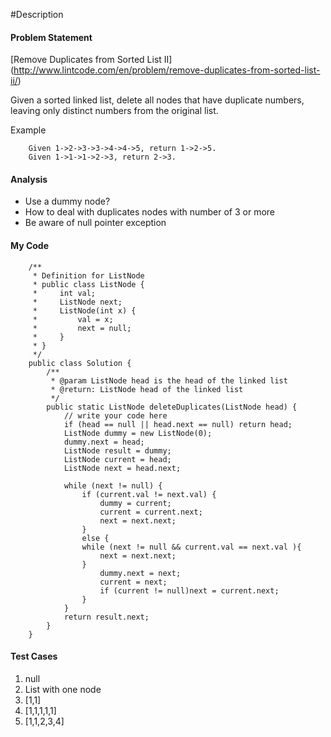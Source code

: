 #Description
#### Problem Statement
[Remove Duplicates from Sorted List II] (http://www.lintcode.com/en/problem/remove-duplicates-from-sorted-list-ii/)

Given a sorted linked list, delete all nodes that have duplicate numbers, leaving only distinct numbers from the original list.

Example

        Given 1->2->3->3->4->4->5, return 1->2->5.
        Given 1->1->1->2->3, return 2->3.
        
#### Analysis
- Use a dummy node?
- How to deal with duplicates nodes with number of 3 or more
- Be aware of null pointer exception

#### My Code
        /**
         * Definition for ListNode
         * public class ListNode {
         *     int val;
         *     ListNode next;
         *     ListNode(int x) {
         *         val = x;
         *         next = null;
         *     }
         * }
         */
        public class Solution {
            /**
             * @param ListNode head is the head of the linked list
             * @return: ListNode head of the linked list
             */
            public static ListNode deleteDuplicates(ListNode head) {
                // write your code here
                if (head == null || head.next == null) return head;
                ListNode dummy = new ListNode(0);
                dummy.next = head;
                ListNode result = dummy;
                ListNode current = head;
                ListNode next = head.next;
                
                while (next != null) {
                    if (current.val != next.val) {
                        dummy = current;
                        current = current.next;
                        next = next.next;
                    }
                    else {
                    while (next != null && current.val == next.val ){
                        next = next.next;
                    }
                        dummy.next = next;
                        current = next;
                        if (current != null)next = current.next;
                    }
                }
                return result.next;
            }
        }

#### Test Cases
1. null
2. List with one node
3. [1,1]
4. [1,1,1,1,1]
5. [1,1,2,3,4]
